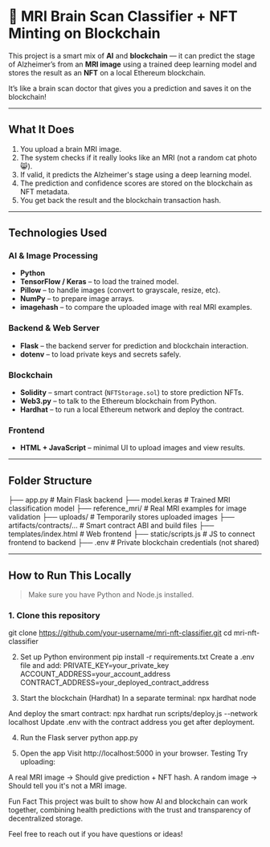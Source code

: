 # 🧠 MRI Brain Scan Classifier + NFT Minting on Blockchain

This project is a smart mix of **AI** and **blockchain** — it can predict the stage of Alzheimer’s from an **MRI image** using a trained deep learning model and stores the result as an **NFT** on a local Ethereum blockchain.

It’s like a brain scan doctor that gives you a prediction and saves it on the blockchain!

---

## What It Does

1. You upload a brain MRI image.
2. The system checks if it really looks like an MRI (not a random cat photo 😸).
3. If valid, it predicts the Alzheimer's stage using a deep learning model.
4. The prediction and confidence scores are stored on the blockchain as NFT metadata.
5. You get back the result and the blockchain transaction hash.

---

## Technologies Used

### AI & Image Processing
- **Python**
- **TensorFlow / Keras** – to load the trained model.
- **Pillow** – to handle images (convert to grayscale, resize, etc).
- **NumPy** – to prepare image arrays.
- **imagehash** – to compare the uploaded image with real MRI examples.

### Backend & Web Server
- **Flask** – the backend server for prediction and blockchain interaction.
- **dotenv** – to load private keys and secrets safely.

### Blockchain
- **Solidity** – smart contract (`NFTStorage.sol`) to store prediction NFTs.
- **Web3.py** – to talk to the Ethereum blockchain from Python.
- **Hardhat** – to run a local Ethereum network and deploy the contract.

###  Frontend
- **HTML + JavaScript** – minimal UI to upload images and view results.

---

## Folder Structure

├── app.py # Main Flask backend
├── model.keras # Trained MRI classification model
├── reference_mri/ # Real MRI examples for image validation
├── uploads/ # Temporarily stores uploaded images
├── artifacts/contracts/... # Smart contract ABI and build files
├── templates/index.html # Web frontend
├── static/scripts.js # JS to connect frontend to backend
├── .env # Private blockchain credentials (not shared)

---

## How to Run This Locally

> Make sure you have Python and Node.js installed.

### 1. Clone this repository
git clone https://github.com/your-username/mri-nft-classifier.git
cd mri-nft-classifier

2. Set up Python environment
pip install -r requirements.txt
Create a .env file and add:
PRIVATE_KEY=your_private_key
ACCOUNT_ADDRESS=your_account_address
CONTRACT_ADDRESS=your_deployed_contract_address

4. Start the blockchain (Hardhat)
In a separate terminal:
npx hardhat node

And deploy the smart contract:
npx hardhat run scripts/deploy.js --network localhost
Update .env with the contract address you get after deployment.

4. Run the Flask server
python app.py

6. Open the app
Visit http://localhost:5000 in your browser.
Testing
Try uploading:

A real MRI image → Should give prediction + NFT hash.
A random image → Should tell you it's not a MRI image.

Fun Fact
This project was built to show how AI and blockchain can work together, combining health predictions with the trust and transparency of decentralized storage.

Feel free to reach out if you have questions or ideas!
